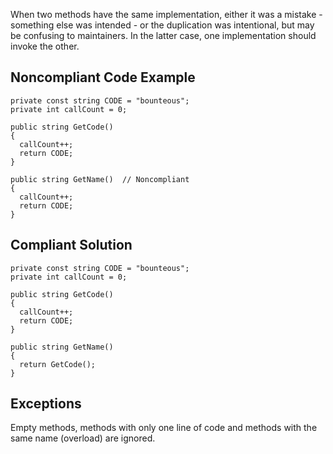 When two methods have the same implementation, either it was a mistake - something else was intended - or the duplication was intentional, but may be confusing to maintainers. In the latter case, one implementation should invoke the other.
 
## Noncompliant Code Example

    private const string CODE = "bounteous";
    private int callCount = 0;
    
    public string GetCode()
    {
      callCount++;
      return CODE;
    }
    
    public string GetName()  // Noncompliant
    {
      callCount++;
      return CODE;
    }

## Compliant Solution

    private const string CODE = "bounteous";
    private int callCount = 0;
    
    public string GetCode()
    {
      callCount++;
      return CODE;
    }
    
    public string GetName()
    {
      return GetCode();
    }

## Exceptions
 
Empty methods, methods with only one line of code and methods with the same name (overload) are ignored.